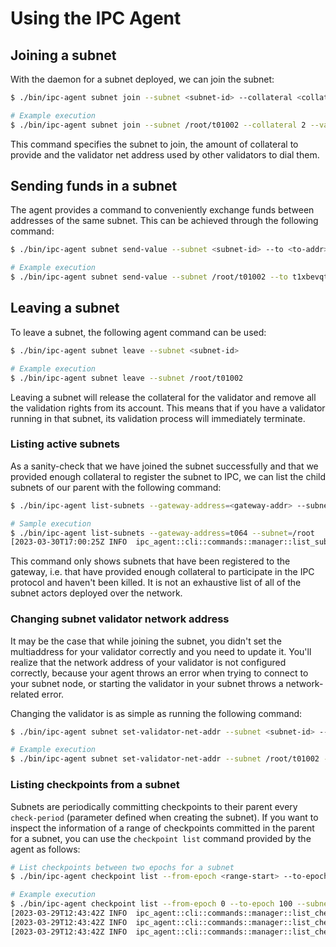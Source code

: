 # Using the IPC Agent

## Joining a subnet

With the daemon for a subnet deployed, we can join the subnet:
```bash
$ ./bin/ipc-agent subnet join --subnet <subnet-id> --collateral <collateral_amount> --validator-net-addr <libp2p-add-validator>

# Example execution
$ ./bin/ipc-agent subnet join --subnet /root/t01002 --collateral 2 --validator-net-addr /dns/host.docker.internal/tcp/1349/p2p/12D3KooWN5hbWkCxwvrX9xYxMwFbWm2Jpa1o4qhwifmSw3Fb
```
This command specifies the subnet to join, the amount of collateral to provide and the validator net address used by other validators to dial them.

## Sending funds in a subnet

The agent provides a command to conveniently exchange funds between addresses of the same subnet. This can be achieved through the following command:
```bash
$ ./bin/ipc-agent subnet send-value --subnet <subnet-id> --to <to-addr> <value>

# Example execution
$ ./bin/ipc-agent subnet send-value --subnet /root/t01002 --to t1xbevqterae2tanmh2kaqksnoacflrv6w2dflq4i 10
```

## Leaving a subnet

To leave a subnet, the following agent command can be used:
```bash
$ ./bin/ipc-agent subnet leave --subnet <subnet-id>

# Example execution
$ ./bin/ipc-agent subnet leave --subnet /root/t01002
```
Leaving a subnet will release the collateral for the validator and remove all the validation rights from its account. This means that if you have a validator running in that subnet, its validation process will immediately terminate.

### Listing active subnets

As a sanity-check that we have joined the subnet successfully and that we provided enough collateral to register the subnet to IPC, we can list the child subnets of our parent with the following command:

```bash
$ ./bin/ipc-agent list-subnets --gateway-address=<gateway-addr> --subnet=<parent-subnet-id>

# Sample execution
$ ./bin/ipc-agent list-subnets --gateway-address=t064 --subnet=/root
[2023-03-30T17:00:25Z INFO  ipc_agent::cli::commands::manager::list_subnets] /root/t01003 - status: 0, collateral: 2 FIL, circ.supply: 0.0 FIL
```

This command only shows subnets that have been registered to the gateway, i.e. that have provided enough collateral to participate in the IPC protocol and haven't been killed. It is not an exhaustive list of all of the subnet actors deployed over the network.

### Changing subnet validator network address

It may be the case that while joining the subnet, you didn't set the multiaddress for your validator correctly and you need to update it. You'll realize that the network address of your validator is not configured correctly, because your agent throws an error when trying to connect to your subnet node, or starting the validator in your subnet throws a network-related error.

Changing the validator is as simple as running the following command:
```bash
$ ./bin/ipc-agent subnet set-validator-net-addr --subnet <subnet-id> --validator-net-addr <new-validator-addr>

# Example execution
$ ./bin/ipc-agent subnet set-validator-net-addr --subnet /root/t01002 --validator-net-addr "/dns/host.docker.internal/tcp/1349/p2p/12D3KooWDeN3bTvZEH11s9Gq5bDeZZLKgRZiMDcy2KmA6mUaT9KE"
```

### Listing checkpoints from a subnet

Subnets are periodically committing checkpoints to their parent every `check-period` (parameter defined when creating the subnet). If you want to inspect the information of a range of checkpoints committed in the parent for a subnet, you can use the `checkpoint list` command provided by the agent as follows: 
```bash
# List checkpoints between two epochs for a subnet
$ ./bin/ipc-agent checkpoint list --from-epoch <range-start> --to-epoch <range-end> --subnet <subnet-id>

# Example execution
$ ./bin/ipc-agent checkpoint list --from-epoch 0 --to-epoch 100 --subnet root/t01002
[2023-03-29T12:43:42Z INFO  ipc_agent::cli::commands::manager::list_checkpoints] epoch 0 - prev_check={"/":"bafy2bzacedkoa623kvi5gfis2yks7xxjl73vg7xwbojz4tpq63dd5jpfz757i"}, cross_msgs=null, child_checks=null
[2023-03-29T12:43:42Z INFO  ipc_agent::cli::commands::manager::list_checkpoints] epoch 10 - prev_check={"/":"bafy2bzacecsatvda6lodrorh7y7foxjt3a2dexxx5jiyvtl7gimrrvywb7l5m"}, cross_msgs=null, child_checks=null
[2023-03-29T12:43:42Z INFO  ipc_agent::cli::commands::manager::list_checkpoints] epoch 30 - prev_check={"/":"bafy2bzaceauzdx22hna4e4cqf55jqmd64a4fx72sxprzj72qhrwuxhdl7zexu"}, cross_msgs=null, child_checks=null
```